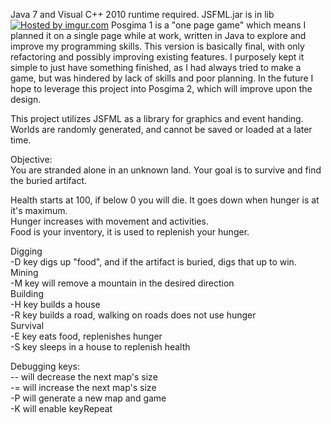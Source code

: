 Java 7 and Visual C++ 2010 runtime required. JSFML.jar is in lib
<a href="http://imgur.com/MUMPfOs"><img src="http://i.imgur.com/MUMPfOs.png" title="Hosted by imgur.com" /></a>
Posgima 1 is a "one page game" which means I planned it on a single page while at work, written in Java to explore and improve my programming skills. This version is basically final, with only refactoring and possibly improving existing features. I purposely kept it simple to just have something finished, as I had always tried to make a game, but was hindered by lack of skills and poor planning. In the future I hope to leverage this project into Posgima 2, which will improve upon the design.

This project utilizes JSFML as a library for graphics and event handing.<br>
Worlds are randomly generated, and cannot be saved or loaded at a later time.<br>


Objective:<br>
You are stranded alone in an unknown land. Your goal is to survive and find the buried artifact.<br>

Health starts at 100, if below 0 you will die. It goes down when hunger is at it's maximum.<br>
Hunger increases with movement and activities.<br>
Food is your inventory, it is used to replenish your hunger.<br>

Digging<br>
  -D key digs up "food", and if the artifact is buried, digs that up to win.<br>
Mining<br>
  -M key will remove a mountain in the desired direction<br>
Building<br>
  -H key builds a house<br>
  -R key builds a road, walking on roads does not use hunger<br>
Survival<br>
  -E key eats food, replenishes hunger<br>
  -S key sleeps in a house to replenish health<br>
  
Debugging keys:<br>
  -- will decrease the next map's size<br>
  -= will increase the next map's size<br>
  -P will generate a new map and game<br>
  -K will enable keyRepeat<br>
  

